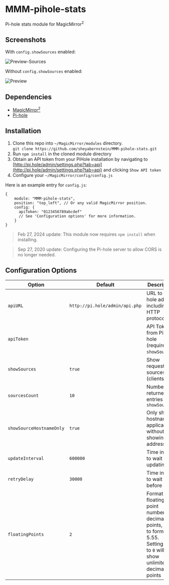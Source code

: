 # MMM-pihole-stats

Pi-hole stats module for MagicMirror<sup>2</sup>

## Screenshots

With `config.showSources` enabled:

![Preview-Sources](docs/preview-showSources.png "Screen Shot (with Sources)")

Without `config.showSources` enabled:

![Preview](docs/preview.png "Screen Shot")

## Dependencies

- [MagicMirror<sup>2</sup>](https://github.com/MichMich/MagicMirror)
- [Pi-hole](https://pi-hole.net)

## Installation

1. Clone this repo into `~/MagicMirror/modules` directory.<br>
  `git clone https://github.com/sheyabernstein/MMM-pihole-stats.git`
2. Run `npm install` in the cloned module directory
3. Obtain an API token from your PiHole installation by navigating to [http://pi.hole/admin/settings.php?tab=api](http://pi.hole/admin/settings.php?tab=api) and clicking `Show API token`
4. Configure your `~/MagicMirror/config/config.js`


Here is an example entry for `config.js`:

```
{
    module: "MMM-pihole-stats",
    position: "top_left", // Or any valid MagicMirror position.
    config: {
      apiToken: "0123456789abcdef"
      // See 'Configuration options' for more information.
    }
}
```

> Feb 27, 2024 update: This module now requires `npm install` when installing.

> Sep 27, 2020 update: Configuring the Pi-hole server to allow CORS is no longer needed.

## Configuration Options

| **Option**               | **Default**                    | **Description**                                                                                                                     |
|--------------------------|--------------------------------|-------------------------------------------------------------------------------------------------------------------------------------|
| `apiURL`                 | `http://pi.hole/admin/api.php` | URL to Pi-hole admin, including HTTP protocol                                                                                       |
| `apiToken`               |                                | API Token from Pi-hole (required for `showSources`)                                                                                 |
| `showSources`            | `true`                         | Show request sources (clients)                                                                                                      |
| `sourcesCount`           | `10`                           | Number of returned entries for `showSources`                                                                                        |
| `showSourceHostnameOnly` | `true`                         | Only show hostname if applicable without showing IP address                                                                         |
| `updateInterval`         | `600000`                       | Time in ms to wait until updating                                                                                                   |
| `retryDelay`             | `30000`                        | Time in ms to wait before retry                                                                                                     |
| `floatingPoints`         | `2`                            | Format floating point numbers to decimal points, e.g. `2` to format to 5.55. Setting this to `0` will show unlimited decimal points |
